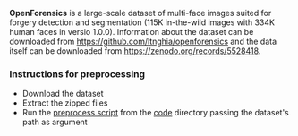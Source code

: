 **OpenForensics** is a large-scale dataset of multi-face images suited for forgery detection and segmentation (115K in-the-wild images with 334K human faces in versio 1.0.0).
Information about the dataset can be downloaded from <https://github.com/ltnghia/openforensics> and the data itself can be downloaded from <https://zenodo.org/records/5528418>.

### Instructions for preprocessing

- Download the dataset
- Extract the zipped files
- Run the [preprocess script](https://github.com/mever-team/DeepFakeChain/blob/main/code/scripts/preprocess/preprocess_openforensics.sh) from the [code](https://github.com/mever-team/DeepFakeChain/tree/main/code) directory passing the dataset's path as argument

